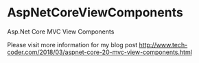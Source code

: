 # AspNetCoreViewComponents
Asp.Net Core MVC View Components

Please visit more information for my blog post http://www.tech-coder.com/2018/03/aspnet-core-20-mvc-view-components.html
